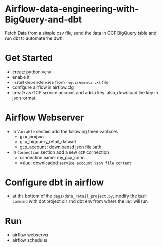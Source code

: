 # Airflow-data-engineering-with-BigQuery-and-dbt
Fetch Data from a simple csv file, send the data in GCP BigQuery table and run dbt to automate the dwh.

# Get Started

+ create python venv
+ enable it
+ install dependencies from ```requirements.txt``` file
+ configure airflow in airflow.cfg
+ create as GCP service account and add a key. also, download the key in json format.

# Airflow Webserver

+ In ```Variable``` section add the following three varibales
    - gcp_project
    - gcp_bigquery_retail_dataset
    - gcp_account : downloaded json file path
+ In ```Connection``` section add a new ```GCP``` connection
    - connection name: my_gcp_conn
    - value: downloaded ```service account json file content```

# Configure dbt in airflow

+ at the bottom of the ```dags/data_retail_project.py```, modify the ```bash command``` with dbt project dir and dbt env from where the ```dbt``` will run

# Run

+ airflow webserver
+ airflow scheduler